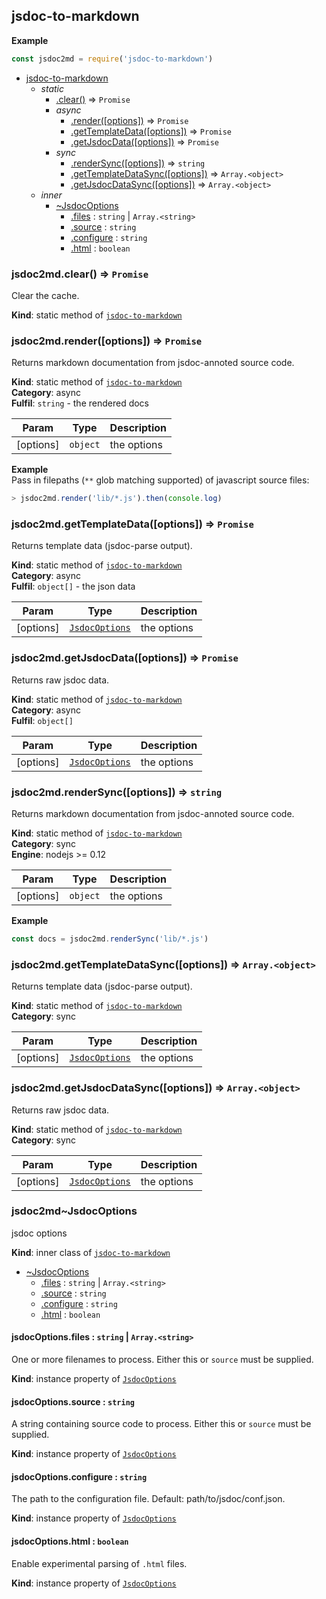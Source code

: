 <a name="module_jsdoc-to-markdown"></a>

## jsdoc-to-markdown
**Example**  
```js
const jsdoc2md = require('jsdoc-to-markdown')
```

* [jsdoc-to-markdown](#module_jsdoc-to-markdown)
    * _static_
        * [.clear()](#module_jsdoc-to-markdown.clear) ⇒ <code>Promise</code>
        * _async_
            * [.render([options])](#module_jsdoc-to-markdown.render) ⇒ <code>Promise</code>
            * [.getTemplateData([options])](#module_jsdoc-to-markdown.getTemplateData) ⇒ <code>Promise</code>
            * [.getJsdocData([options])](#module_jsdoc-to-markdown.getJsdocData) ⇒ <code>Promise</code>
        * _sync_
            * [.renderSync([options])](#module_jsdoc-to-markdown.renderSync) ⇒ <code>string</code>
            * [.getTemplateDataSync([options])](#module_jsdoc-to-markdown.getTemplateDataSync) ⇒ <code>Array.&lt;object&gt;</code>
            * [.getJsdocDataSync([options])](#module_jsdoc-to-markdown.getJsdocDataSync) ⇒ <code>Array.&lt;object&gt;</code>
    * _inner_
        * [~JsdocOptions](#module_jsdoc-to-markdown..JsdocOptions)
            * [.files](#module_jsdoc-to-markdown..JsdocOptions.JsdocOptions+files) : <code>string</code> &#124; <code>Array.&lt;string&gt;</code>
            * [.source](#module_jsdoc-to-markdown..JsdocOptions.JsdocOptions+source) : <code>string</code>
            * [.configure](#module_jsdoc-to-markdown..JsdocOptions.JsdocOptions+configure) : <code>string</code>
            * [.html](#module_jsdoc-to-markdown..JsdocOptions.JsdocOptions+html) : <code>boolean</code>

<a name="module_jsdoc-to-markdown.clear"></a>

### jsdoc2md.clear() ⇒ <code>Promise</code>
Clear the cache.

**Kind**: static method of <code>[jsdoc-to-markdown](#module_jsdoc-to-markdown)</code>  
<a name="module_jsdoc-to-markdown.render"></a>

### jsdoc2md.render([options]) ⇒ <code>Promise</code>
Returns markdown documentation from jsdoc-annoted source code.

**Kind**: static method of <code>[jsdoc-to-markdown](#module_jsdoc-to-markdown)</code>  
**Category**: async  
**Fulfil**: <code>string</code> - the rendered docs  

| Param | Type | Description |
| --- | --- | --- |
| [options] | <code>object</code> | the options |

**Example**  
Pass in filepaths (`**` glob matching supported) of javascript source files:
```js
> jsdoc2md.render('lib/*.js').then(console.log)
```
<a name="module_jsdoc-to-markdown.getTemplateData"></a>

### jsdoc2md.getTemplateData([options]) ⇒ <code>Promise</code>
Returns template data (jsdoc-parse output).

**Kind**: static method of <code>[jsdoc-to-markdown](#module_jsdoc-to-markdown)</code>  
**Category**: async  
**Fulfil**: <code>object[]</code> - the json data  

| Param | Type | Description |
| --- | --- | --- |
| [options] | <code>[JsdocOptions](#module_jsdoc-to-markdown..JsdocOptions)</code> | the options |

<a name="module_jsdoc-to-markdown.getJsdocData"></a>

### jsdoc2md.getJsdocData([options]) ⇒ <code>Promise</code>
Returns raw jsdoc data.

**Kind**: static method of <code>[jsdoc-to-markdown](#module_jsdoc-to-markdown)</code>  
**Category**: async  
**Fulfil**: <code>object[]</code>  

| Param | Type | Description |
| --- | --- | --- |
| [options] | <code>[JsdocOptions](#module_jsdoc-to-markdown..JsdocOptions)</code> | the options |

<a name="module_jsdoc-to-markdown.renderSync"></a>

### jsdoc2md.renderSync([options]) ⇒ <code>string</code>
Returns markdown documentation from jsdoc-annoted source code.

**Kind**: static method of <code>[jsdoc-to-markdown](#module_jsdoc-to-markdown)</code>  
**Category**: sync  
**Engine**: nodejs >= 0.12  

| Param | Type | Description |
| --- | --- | --- |
| [options] | <code>object</code> | the options |

**Example**  
```js
const docs = jsdoc2md.renderSync('lib/*.js')
```
<a name="module_jsdoc-to-markdown.getTemplateDataSync"></a>

### jsdoc2md.getTemplateDataSync([options]) ⇒ <code>Array.&lt;object&gt;</code>
Returns template data (jsdoc-parse output).

**Kind**: static method of <code>[jsdoc-to-markdown](#module_jsdoc-to-markdown)</code>  
**Category**: sync  

| Param | Type | Description |
| --- | --- | --- |
| [options] | <code>[JsdocOptions](#module_jsdoc-to-markdown..JsdocOptions)</code> | the options |

<a name="module_jsdoc-to-markdown.getJsdocDataSync"></a>

### jsdoc2md.getJsdocDataSync([options]) ⇒ <code>Array.&lt;object&gt;</code>
Returns raw jsdoc data.

**Kind**: static method of <code>[jsdoc-to-markdown](#module_jsdoc-to-markdown)</code>  
**Category**: sync  

| Param | Type | Description |
| --- | --- | --- |
| [options] | <code>[JsdocOptions](#module_jsdoc-to-markdown..JsdocOptions)</code> | the options |

<a name="module_jsdoc-to-markdown..JsdocOptions"></a>

### jsdoc2md~JsdocOptions
jsdoc options

**Kind**: inner class of <code>[jsdoc-to-markdown](#module_jsdoc-to-markdown)</code>  

* [~JsdocOptions](#module_jsdoc-to-markdown..JsdocOptions)
    * [.files](#module_jsdoc-to-markdown..JsdocOptions.JsdocOptions+files) : <code>string</code> &#124; <code>Array.&lt;string&gt;</code>
    * [.source](#module_jsdoc-to-markdown..JsdocOptions.JsdocOptions+source) : <code>string</code>
    * [.configure](#module_jsdoc-to-markdown..JsdocOptions.JsdocOptions+configure) : <code>string</code>
    * [.html](#module_jsdoc-to-markdown..JsdocOptions.JsdocOptions+html) : <code>boolean</code>

<a name="module_jsdoc-to-markdown..JsdocOptions.JsdocOptions+files"></a>

#### jsdocOptions.files : <code>string</code> &#124; <code>Array.&lt;string&gt;</code>
One or more filenames to process. Either this or `source` must be supplied.

**Kind**: instance property of <code>[JsdocOptions](#module_jsdoc-to-markdown..JsdocOptions)</code>  
<a name="module_jsdoc-to-markdown..JsdocOptions.JsdocOptions+source"></a>

#### jsdocOptions.source : <code>string</code>
A string containing source code to process. Either this or `source` must be supplied.

**Kind**: instance property of <code>[JsdocOptions](#module_jsdoc-to-markdown..JsdocOptions)</code>  
<a name="module_jsdoc-to-markdown..JsdocOptions.JsdocOptions+configure"></a>

#### jsdocOptions.configure : <code>string</code>
The path to the configuration file. Default: path/to/jsdoc/conf.json.

**Kind**: instance property of <code>[JsdocOptions](#module_jsdoc-to-markdown..JsdocOptions)</code>  
<a name="module_jsdoc-to-markdown..JsdocOptions.JsdocOptions+html"></a>

#### jsdocOptions.html : <code>boolean</code>
Enable experimental parsing of `.html` files.

**Kind**: instance property of <code>[JsdocOptions](#module_jsdoc-to-markdown..JsdocOptions)</code>  
